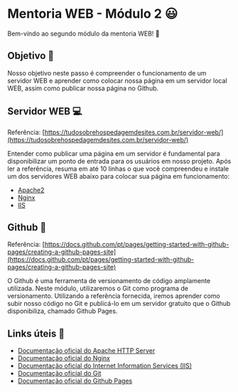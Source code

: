 # Mentoria WEB - Módulo 2 😃

Bem-vindo ao segundo módulo da mentoria WEB! 🚀

## Objetivo 🎯

Nosso objetivo neste passo é compreender o funcionamento de um servidor WEB e aprender como colocar nossa página em um servidor local WEB, assim como publicar nossa página no Github.

## Servidor WEB 💻

Referência: [https://tudosobrehospedagemdesites.com.br/servidor-web/](https://tudosobrehospedagemdesites.com.br/servidor-web/)

Entender como publicar uma página em um servidor é fundamental para disponibilizar um ponto de entrada para os usuários em nosso projeto. Após ler a referência, resuma em até 10 linhas o que você compreendeu e instale um dos servidores WEB abaixo para colocar sua página em funcionamento:

- [Apache2](https://httpd.apache.org/)
- [Nginx](https://nginx.org/)
- [IIS](https://www.iis.net/)

## Github 🐙

Referência: [https://docs.github.com/pt/pages/getting-started-with-github-pages/creating-a-github-pages-site](https://docs.github.com/pt/pages/getting-started-with-github-pages/creating-a-github-pages-site)

O Github é uma ferramenta de versionamento de código amplamente utilizada. Neste módulo, utilizaremos o Git como programa de versionamento. Utilizando a referência fornecida, iremos aprender como subir nosso código no Git e publicá-lo em um servidor gratuito que o Github disponibiliza, chamado Github Pages.

## Links úteis 🔗

- [Documentação oficial do Apache HTTP Server](https://httpd.apache.org/docs/)
- [Documentação oficial do Nginx](https://nginx.org/en/docs/)
- [Documentação oficial do Internet Information Services (IIS)](https://docs.microsoft.com/pt-br/iis/)
- [Documentação oficial do Git](https://git-scm.com/docs)
- [Documentação oficial do Github Pages](https://docs.github.com/pt/pages)
